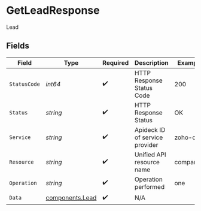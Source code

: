 # GetLeadResponse

Lead


## Fields

| Field                                              | Type                                               | Required                                           | Description                                        | Example                                            |
| -------------------------------------------------- | -------------------------------------------------- | -------------------------------------------------- | -------------------------------------------------- | -------------------------------------------------- |
| `StatusCode`                                       | *int64*                                            | :heavy_check_mark:                                 | HTTP Response Status Code                          | 200                                                |
| `Status`                                           | *string*                                           | :heavy_check_mark:                                 | HTTP Response Status                               | OK                                                 |
| `Service`                                          | *string*                                           | :heavy_check_mark:                                 | Apideck ID of service provider                     | zoho-crm                                           |
| `Resource`                                         | *string*                                           | :heavy_check_mark:                                 | Unified API resource name                          | companies                                          |
| `Operation`                                        | *string*                                           | :heavy_check_mark:                                 | Operation performed                                | one                                                |
| `Data`                                             | [components.Lead](../../models/components/lead.md) | :heavy_check_mark:                                 | N/A                                                |                                                    |